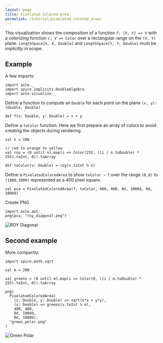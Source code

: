 ```yaml
---
layout: page
title: Pixelated Colored Area
permalink: /tutorial/pixelated_colored_area/
---
```


This visualization shows the composition of a function `f: (X, Y) => V` with a
colorizing function `c: V => Color`
over a rectangular range on the `(X, Y)` plane.
`LengthSpace[X, X, Double]` and
`LengthSpace[Y, Y, Double]` must be implicitly in scope.

Example
-------

A few imports:

```tut:silent
import axle._
import spire.implicits.DoubleAlgebra
import axle.visualize._
```

Define a function to compute an `Double` for each point on the plane `(x, y): (Double, Double)`

```tut:book
def f(x: Double, y: Double) = x + y
```

Define a `toColor` function.
Here we first prepare an array of colors to avoid creating the objects during rendering.

```tut:book
val n = 100

// red to orange to yellow
val roy = (0 until n).map(i => Color(255, ((i / n.toDouble) * 255).toInt, 0)).toArray

def toColor(v: Double) = roy(v.toInt % n)
```

Define a `PixelatedColoredArea` to show `toColor ∘ f` over the range `(0,0)` to `(1000,1000)`
represented as a 400 pixel square.

```tut:book
val pca = PixelatedColoredArea(f, toColor, 400, 400, 0d, 1000d, 0d, 1000d)
```

Create PNG

```tut:book
import axle.awt._
png(pca, "roy_diagonal.png")
```

![ROY Diagonal](/tutorial/images/roy_diagonal.png)

Second example
--------------

More compactly:

```tut:book
import spire.math.sqrt

val m = 200

val greens = (0 until m).map(i => Color(0, ((i / m.toDouble) * 255).toInt, 0)).toArray

png(
  PixelatedColoredArea(
    (x: Double, y: Double) => sqrt(x*x + y*y),
    (v: Double) => greens(v.toInt % m),
    400, 400,
    0d, 1000d,
    0d, 1000d),
  "green_polar.png"
)
```

![Green Polar](/tutorial/images/green_polar.png)

